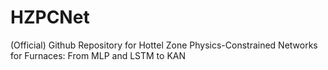 # HZPCNet
(Official) Github Repository for Hottel Zone Physics-Constrained Networks for Furnaces: From MLP and LSTM to KAN
